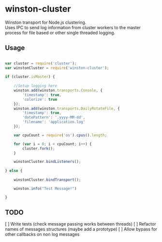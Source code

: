 # winston-cluster
Winston transport for Node.js clustering.  
Uses IPC to send log information from cluster workers to the master process for file based or other single threaded logging.

## Usage
``` js

var cluster = require('cluster');
var winstonCluster = require('winston-cluster');
 
if (cluster.isMaster) {
 
	//Setup logging here
	winston.add(winston.transports.Console, {
        'timestamp': true,
        'colorize': true
    });
    winston.add(winston.transports.DailyRotateFile, {
        'timestamp': true,
        'datePattern': '.yyyy-MM-dd',
        'filename': 'application.log'
    });

    var cpuCount = require('os').cpus().length;

    for (var i = 0; i < cpuCount; i++) {
        cluster.fork();
    }

    winstonCluster.bindListeners();
 
} else {
	
	winstonCluster.bindTransport();

    winston.info("Test Message!")

}

```

## TODO
 [ ] Write tests (check message passing works between threads)
 [ ] Refactor names of messages structures (maybe add a prototype)
 [ ] Allow bypass for other callbacks on non log messages
